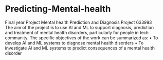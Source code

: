 # Predicting-Mental-health
Final year Project Mental health Prediction and Diagnosis Project 633993
The aim of the project is to use AI and ML to support diagnosis, prediction and treatment of mental health disorders, particularly for people in tech community.   The specific objectives of the work can be summarized as:
• To develop AI and ML systems to diagnose mental health disorders
• To investigate AI and ML systems to predict consequences of a mental health disorder
